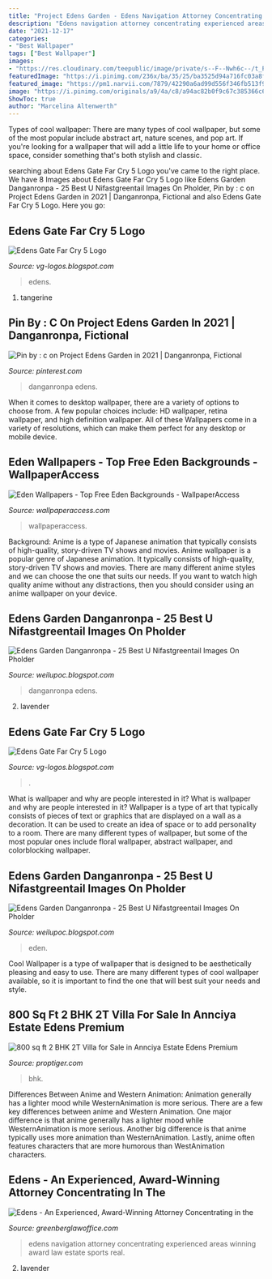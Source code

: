 ```yaml
---
title: "Project Edens Garden - Edens Navigation Attorney Concentrating Experienced Areas Winning Award Law Estate Sports Real"
description: "Edens navigation attorney concentrating experienced areas winning award law estate sports real"
date: "2021-12-17"
categories:
- "Best Wallpaper"
tags: ["Best Wallpaper"]
images:
- "https://res.cloudinary.com/teepublic/image/private/s--F--Nwh6c--/t_Preview/b_rgb:191919,c_limit,f_jpg,h_630,q_90,w_630/v1526235765/production/designs/2682665_1.jpg"
featuredImage: "https://i.pinimg.com/236x/ba/35/25/ba3525d94a716fc03a8f3f9e02a9892d.jpg?nii=t"
featured_image: "https://pm1.narvii.com/7879/42290a6ad99d556f346fb513f9f436b3ab41594dr1-1560-720v2_hq.jpg"
image: "https://i.pinimg.com/originals/a9/4a/c8/a94ac82b0f9c67c385366c697824bf61.jpg"
ShowToc: true
author: "Marcelina Altenwerth"
---
```



Types of cool wallpaper:
There are many types of cool wallpaper, but some of the most popular include abstract art, nature scenes, and pop art. If you're looking for a wallpaper that will add a little life to your home or office space, consider something that's both stylish and classic.

	

		
searching about Edens Gate Far Cry 5 Logo you've came to the right place. We have 8 Images about Edens Gate Far Cry 5 Logo like Edens Garden Danganronpa - 25 Best U Nifastgreentail Images On Pholder, Pin by : c on Project Edens Garden in 2021 | Danganronpa, Fictional and also Edens Gate Far Cry 5 Logo. Here you go:
		
    
## Edens Gate Far Cry 5 Logo

<img loading=lazy src="https://res.cloudinary.com/teepublic/image/private/s--F--Nwh6c--/t_Preview/b_rgb:191919,c_limit,f_jpg,h_630,q_90,w_630/v1526235765/production/designs/2682665_1.jpg" onerror="this.onerror=null;this.src='https://tse3.mm.bing.net/th?id=OIP.WkYj1EqNNCH1ifw7sMmitQHaHa&amp;pid=15.1';" alt="Edens Gate Far Cry 5 Logo">

_Source: vg-logos.blogspot.com_

>edens. 

	

1. tangerine 

    
## Pin By : C On Project Edens Garden In 2021 | Danganronpa, Fictional

<img loading=lazy src="https://i.pinimg.com/236x/ba/35/25/ba3525d94a716fc03a8f3f9e02a9892d.jpg?nii=t" onerror="this.onerror=null;this.src='https://tse2.mm.bing.net/th?id=OIP.Np9Dz4xWqZUzLkSsNclEkgAAAA&amp;pid=15.1';" alt="Pin by : c on Project Edens Garden in 2021 | Danganronpa, Fictional">

_Source: pinterest.com_

>danganronpa edens. 

	

When it comes to desktop wallpaper, there are a variety of options to choose from. A few popular choices include: HD wallpaper, retina wallpaper, and high definition wallpaper. All of these Wallpapers come in a variety of resolutions, which can make them perfect for any desktop or mobile device. 

    
## Eden Wallpapers - Top Free Eden Backgrounds - WallpaperAccess

<img loading=lazy src="https://wallpaperaccess.com/full/2518119.jpg" onerror="this.onerror=null;this.src='https://tse2.mm.bing.net/th?id=OIP.TEzrawhAsBaE9GYuQigpPwHaEo&amp;pid=15.1';" alt="Eden Wallpapers - Top Free Eden Backgrounds - WallpaperAccess">

_Source: wallpaperaccess.com_

>wallpaperaccess. 

	

Background: Anime is a type of Japanese animation that typically consists of high-quality, story-driven TV shows and movies.
Anime wallpaper is a popular genre of Japanese animation. It typically consists of high-quality, story-driven TV shows and movies. There are many different anime styles and we can choose the one that suits our needs. If you want to watch high quality anime without any distractions, then you should consider using an anime wallpaper on your device.

    
## Edens Garden Danganronpa - 25 Best U Nifastgreentail Images On Pholder

<img loading=lazy src="https://i.pinimg.com/originals/a9/4a/c8/a94ac82b0f9c67c385366c697824bf61.jpg" onerror="this.onerror=null;this.src='https://tse1.mm.bing.net/th?id=OIP.hs7hH-XeY70zheLRq1kHwwHaG9&amp;pid=15.1';" alt="Edens Garden Danganronpa - 25 Best U Nifastgreentail Images On Pholder">

_Source: weilupoc.blogspot.com_

>danganronpa edens. 

	

2. lavender 

    
## Edens Gate Far Cry 5 Logo

<img loading=lazy src="https://lh6.googleusercontent.com/proxy/EpWTZV2wW-u6OCtnBOj0Xyiw-2lUaeOrkkCbgBBahkEctPUafvUfDJY4QP-krbtMwjUqG7vwqYJTIZjWn5Cms0LAOZVyf82zbwtKAN0Fzt9z0umY7aiLZhFuntA=w1200-h630-p-k-no-nu" onerror="this.onerror=null;this.src='https://tse1.mm.bing.net/th?id=OIP.zZJq4n0IQtmxDj2VWa6b_QAAAA&amp;pid=15.1';" alt="Edens Gate Far Cry 5 Logo">

_Source: vg-logos.blogspot.com_

>. 

	

What is wallpaper and why are people interested in it?
What is wallpaper and why are people interested in it?
Wallpaper is a type of art that typically consists of pieces of text or graphics that are displayed on a wall as a decoration. It can be used to create an idea of space or to add personality to a room. There are many different types of wallpaper, but some of the most popular ones include floral wallpaper, abstract wallpaper, and colorblocking wallpaper.

    
## Edens Garden Danganronpa - 25 Best U Nifastgreentail Images On Pholder

<img loading=lazy src="https://pm1.narvii.com/7879/42290a6ad99d556f346fb513f9f436b3ab41594dr1-1560-720v2_hq.jpg" onerror="this.onerror=null;this.src='https://tse3.mm.bing.net/th?id=OIP.TKso1exJNF3iV1Gocg7q6gHaDa&amp;pid=15.1';" alt="Edens Garden Danganronpa - 25 Best U Nifastgreentail Images On Pholder">

_Source: weilupoc.blogspot.com_

>eden. 

	

Cool Wallpaper is a type of wallpaper that is designed to be aesthetically pleasing and easy to use. There are many different types of cool wallpaper available, so it is important to find the one that will best suit your needs and style.

    
## 800 Sq Ft 2 BHK 2T Villa For Sale In Annciya Estate Edens Premium

<img loading=lazy src="https://im.proptiger.com/2/2/6174619/89/2046343.jpg?width=320&amp;height=240" onerror="this.onerror=null;this.src='https://tse1.mm.bing.net/th?id=OIP.1mlZ1SpDwVCDwvov4FrE_gHaFP&amp;pid=15.1';" alt="800 sq ft 2 BHK 2T Villa for Sale in Annciya Estate Edens Premium">

_Source: proptiger.com_

>bhk. 

	

Differences Between Anime and Western Animation: Animation generally has a lighter mood while WesternAnimation is more serious.
There are a few key differences between anime and Western Animation. One major difference is that anime generally has a lighter mood while WesternAnimation is more serious. Another big difference is that anime typically uses more animation than WesternAnimation. Lastly, anime often features characters that are more humorous than WestAnimation characters.

    
## Edens - An Experienced, Award-Winning Attorney Concentrating In The

<img loading=lazy src="https://www.greenberglawoffice.com/wp-content/uploads/Edens.jpg" onerror="this.onerror=null;this.src='https://tse2.mm.bing.net/th?id=OIP.APmnf-Cbd5h3A4XspvkpbAHaFa&amp;pid=15.1';" alt="Edens - An Experienced, Award-Winning Attorney Concentrating in the">

_Source: greenberglawoffice.com_

>edens navigation attorney concentrating experienced areas winning award law estate sports real. 

	

2. lavender 


